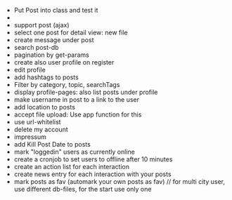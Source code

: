 - Put Post into class and test it
- 
- support post (ajax)
- select one post for detail view: new file
- create message under post
- search post-db
- pagination by get-params
- create also user profile on register
- edit profile
- add hashtags to posts
- Filter by category, topic, searchTags
- display profile-pages: also list posts under profile
- make username in post to a link to the user
- add location to posts
- accept file upload: Use app function for this
- use url-whitelist
- delete my account
- impressum
- add Kill Post Date to posts
- mark "loggedin" users as currently online
- create a cronjob to set users to offline after 10 minutes
- create an action list for each interaction
- create news entry for each interaction with your posts
- mark posts as fav (automark your own posts as fav)
  // for multi city user, use different db-files, for the start use only one